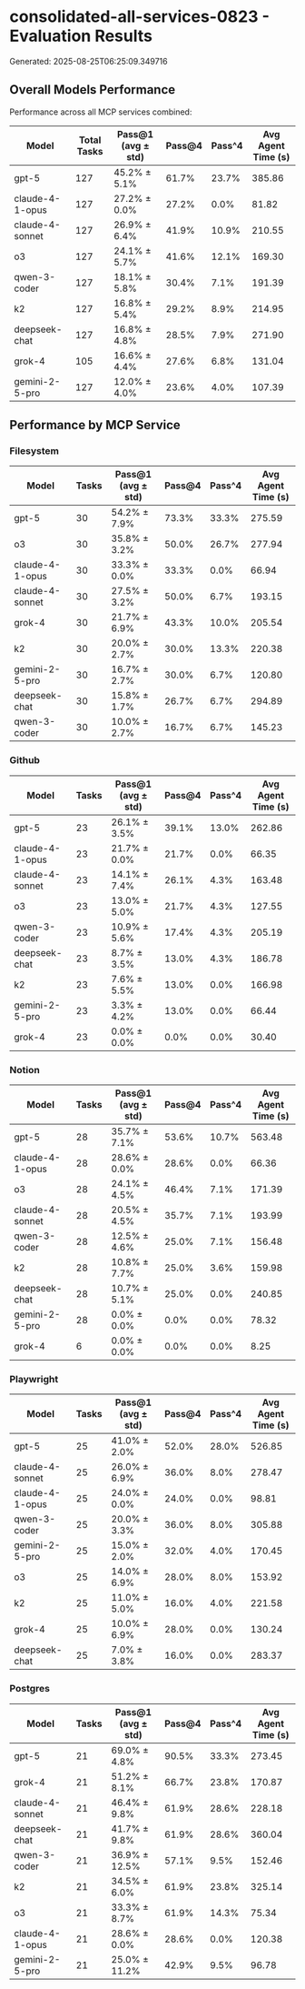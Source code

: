 # consolidated-all-services-0823 - Evaluation Results

Generated: 2025-08-25T06:25:09.349716

## Overall Models Performance

Performance across all MCP services combined:

| Model | Total Tasks | Pass@1 (avg ± std) | Pass@4 | Pass^4 | Avg Agent Time (s) |
|-------|-------------|--------|----------|----------|-------------------|
| gpt-5 | 127 | 45.2% ± 5.1% | 61.7% | 23.7% | 385.86 |
| claude-4-1-opus | 127 | 27.2% ± 0.0% | 27.2% | 0.0% | 81.82 |
| claude-4-sonnet | 127 | 26.9% ± 6.4% | 41.9% | 10.9% | 210.55 |
| o3 | 127 | 24.1% ± 5.7% | 41.6% | 12.1% | 169.30 |
| qwen-3-coder | 127 | 18.1% ± 5.8% | 30.4% | 7.1% | 191.39 |
| k2 | 127 | 16.8% ± 5.4% | 29.2% | 8.9% | 214.95 |
| deepseek-chat | 127 | 16.8% ± 4.8% | 28.5% | 7.9% | 271.90 |
| grok-4 | 105 | 16.6% ± 4.4% | 27.6% | 6.8% | 131.04 |
| gemini-2-5-pro | 127 | 12.0% ± 4.0% | 23.6% | 4.0% | 107.39 |

## Performance by MCP Service

### Filesystem

| Model | Tasks | Pass@1 (avg ± std) | Pass@4 | Pass^4 | Avg Agent Time (s) |
|-------|-------|--------|----------|----------|-------------------|
| gpt-5 | 30 | 54.2% ± 7.9% | 73.3% | 33.3% | 275.59 |
| o3 | 30 | 35.8% ± 3.2% | 50.0% | 26.7% | 277.94 |
| claude-4-1-opus | 30 | 33.3% ± 0.0% | 33.3% | 0.0% | 66.94 |
| claude-4-sonnet | 30 | 27.5% ± 3.2% | 50.0% | 6.7% | 193.15 |
| grok-4 | 30 | 21.7% ± 6.9% | 43.3% | 10.0% | 205.54 |
| k2 | 30 | 20.0% ± 2.7% | 30.0% | 13.3% | 220.38 |
| gemini-2-5-pro | 30 | 16.7% ± 2.7% | 30.0% | 6.7% | 120.80 |
| deepseek-chat | 30 | 15.8% ± 1.7% | 26.7% | 6.7% | 294.89 |
| qwen-3-coder | 30 | 10.0% ± 2.7% | 16.7% | 6.7% | 145.23 |

### Github

| Model | Tasks | Pass@1 (avg ± std) | Pass@4 | Pass^4 | Avg Agent Time (s) |
|-------|-------|--------|----------|----------|-------------------|
| gpt-5 | 23 | 26.1% ± 3.5% | 39.1% | 13.0% | 262.86 |
| claude-4-1-opus | 23 | 21.7% ± 0.0% | 21.7% | 0.0% | 66.35 |
| claude-4-sonnet | 23 | 14.1% ± 7.4% | 26.1% | 4.3% | 163.48 |
| o3 | 23 | 13.0% ± 5.0% | 21.7% | 4.3% | 127.55 |
| qwen-3-coder | 23 | 10.9% ± 5.6% | 17.4% | 4.3% | 205.19 |
| deepseek-chat | 23 | 8.7% ± 3.5% | 13.0% | 4.3% | 186.78 |
| k2 | 23 | 7.6% ± 5.5% | 13.0% | 0.0% | 166.98 |
| gemini-2-5-pro | 23 | 3.3% ± 4.2% | 13.0% | 0.0% | 66.44 |
| grok-4 | 23 | 0.0% ± 0.0% | 0.0% | 0.0% | 30.40 |

### Notion

| Model | Tasks | Pass@1 (avg ± std) | Pass@4 | Pass^4 | Avg Agent Time (s) |
|-------|-------|--------|----------|----------|-------------------|
| gpt-5 | 28 | 35.7% ± 7.1% | 53.6% | 10.7% | 563.48 |
| claude-4-1-opus | 28 | 28.6% ± 0.0% | 28.6% | 0.0% | 66.36 |
| o3 | 28 | 24.1% ± 4.5% | 46.4% | 7.1% | 171.39 |
| claude-4-sonnet | 28 | 20.5% ± 4.5% | 35.7% | 7.1% | 193.99 |
| qwen-3-coder | 28 | 12.5% ± 4.6% | 25.0% | 7.1% | 156.48 |
| k2 | 28 | 10.8% ± 7.7% | 25.0% | 3.6% | 159.98 |
| deepseek-chat | 28 | 10.7% ± 5.1% | 25.0% | 0.0% | 240.85 |
| gemini-2-5-pro | 28 | 0.0% ± 0.0% | 0.0% | 0.0% | 78.32 |
| grok-4 | 6 | 0.0% ± 0.0% | 0.0% | 0.0% | 8.25 |

### Playwright

| Model | Tasks | Pass@1 (avg ± std) | Pass@4 | Pass^4 | Avg Agent Time (s) |
|-------|-------|--------|----------|----------|-------------------|
| gpt-5 | 25 | 41.0% ± 2.0% | 52.0% | 28.0% | 526.85 |
| claude-4-sonnet | 25 | 26.0% ± 6.9% | 36.0% | 8.0% | 278.47 |
| claude-4-1-opus | 25 | 24.0% ± 0.0% | 24.0% | 0.0% | 98.81 |
| qwen-3-coder | 25 | 20.0% ± 3.3% | 36.0% | 8.0% | 305.88 |
| gemini-2-5-pro | 25 | 15.0% ± 2.0% | 32.0% | 4.0% | 170.45 |
| o3 | 25 | 14.0% ± 6.9% | 28.0% | 8.0% | 153.92 |
| k2 | 25 | 11.0% ± 5.0% | 16.0% | 4.0% | 221.58 |
| grok-4 | 25 | 10.0% ± 6.9% | 28.0% | 0.0% | 130.24 |
| deepseek-chat | 25 | 7.0% ± 3.8% | 16.0% | 0.0% | 283.37 |

### Postgres

| Model | Tasks | Pass@1 (avg ± std) | Pass@4 | Pass^4 | Avg Agent Time (s) |
|-------|-------|--------|----------|----------|-------------------|
| gpt-5 | 21 | 69.0% ± 4.8% | 90.5% | 33.3% | 273.45 |
| grok-4 | 21 | 51.2% ± 8.1% | 66.7% | 23.8% | 170.87 |
| claude-4-sonnet | 21 | 46.4% ± 9.8% | 61.9% | 28.6% | 228.18 |
| deepseek-chat | 21 | 41.7% ± 9.8% | 61.9% | 28.6% | 360.04 |
| qwen-3-coder | 21 | 36.9% ± 12.5% | 57.1% | 9.5% | 152.46 |
| k2 | 21 | 34.5% ± 6.0% | 61.9% | 23.8% | 325.14 |
| o3 | 21 | 33.3% ± 8.7% | 61.9% | 14.3% | 75.34 |
| claude-4-1-opus | 21 | 28.6% ± 0.0% | 28.6% | 0.0% | 120.38 |
| gemini-2-5-pro | 21 | 25.0% ± 11.2% | 42.9% | 9.5% | 96.78 |
